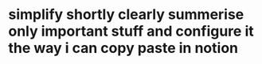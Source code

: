 # simplify shortly clearly summerise only important stuff and configure it the way i can copy paste in notion